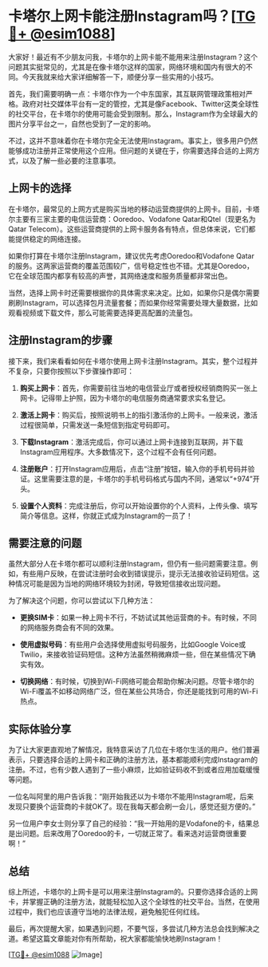 # 卡塔尔上网卡能注册Instagram吗？[[TG💪+ @esim1088](https://t.me/s/esim1088)]

大家好！最近有不少朋友问我，卡塔尔的上网卡能不能用来注册Instagram？这个问题其实挺常见的，尤其是在像卡塔尔这样的国家，网络环境和国内有很大的不同。今天我就来给大家详细解答一下，顺便分享一些实用的小技巧。

首先，我们需要明确一点：卡塔尔作为一个中东国家，其互联网管理政策相对严格。政府对社交媒体平台有一定的管控，尤其是像Facebook、Twitter这类全球性的社交平台，在卡塔尔的使用可能会受到限制。那么，Instagram作为全球最大的图片分享平台之一，自然也受到了一定的影响。

不过，这并不意味着你在卡塔尔完全无法使用Instagram。事实上，很多用户仍然能够成功注册并正常使用这个应用。但问题的关键在于，你需要选择合适的上网方式，以及了解一些必要的注意事项。

## 上网卡的选择

在卡塔尔，最常见的上网方式是购买当地的移动运营商提供的上网卡。目前，卡塔尔主要有三家主要的电信运营商：Ooredoo、Vodafone Qatar和Qtel（现更名为Qatar Telecom）。这些运营商提供的上网卡服务各有特点，但总体来说，它们都能提供稳定的网络连接。

如果你打算在卡塔尔注册Instagram，建议优先考虑Ooredoo和Vodafone Qatar的服务。这两家运营商的覆盖范围较广，信号稳定性也不错。尤其是Ooredoo，它在全球范围内都享有较高的声誉，其网络速度和服务质量都非常出色。

当然，选择上网卡时还需要根据你的具体需求来决定。比如，如果你只是偶尔需要刷刷Instagram，可以选择包月流量套餐；而如果你经常需要处理大量数据，比如观看视频或下载文件，那么可能需要选择更高配置的流量包。

## 注册Instagram的步骤

接下来，我们来看看如何在卡塔尔使用上网卡注册Instagram。其实，整个过程并不复杂，只要你按照以下步骤操作即可：

1. **购买上网卡**：首先，你需要前往当地的电信营业厅或者授权经销商购买一张上网卡。记得带上护照，因为卡塔尔的电信服务商通常要求实名登记。

2. **激活上网卡**：购买后，按照说明书上的指引激活你的上网卡。一般来说，激活过程很简单，只需发送一条短信到指定号码即可。

3. **下载Instagram**：激活完成后，你可以通过上网卡连接到互联网，并下载Instagram应用程序。大多数情况下，这个过程不会有任何问题。

4. **注册账户**：打开Instagram应用后，点击“注册”按钮，输入你的手机号码并验证。这里需要注意的是，卡塔尔的手机号码格式与国内不同，通常以“+974”开头。

5. **设置个人资料**：完成注册后，你可以开始设置你的个人资料，上传头像、填写简介等信息。这样，你就正式成为Instagram的一员了！

## 需要注意的问题

虽然大部分人在卡塔尔都可以顺利注册Instagram，但仍有一些问题需要注意。例如，有些用户反映，在尝试注册时会收到错误提示，提示无法接收验证码短信。这种情况可能是因为当地的网络环境较为封闭，导致短信接收出现问题。

为了解决这个问题，你可以尝试以下几种方法：

- **更换SIM卡**：如果一种上网卡不行，不妨试试其他运营商的卡。有时候，不同的网络服务商会有不同的效果。
  
- **使用虚拟号码**：有些用户会选择使用虚拟号码服务，比如Google Voice或Twilio，来接收验证码短信。这种方法虽然稍微麻烦一些，但在某些情况下确实有效。

- **切换网络**：有时候，切换到Wi-Fi网络可能会帮助你解决问题。尽管卡塔尔的Wi-Fi覆盖不如移动网络广泛，但在某些公共场合，你还是能找到可用的Wi-Fi热点。

## 实际体验分享

为了让大家更直观地了解情况，我特意采访了几位在卡塔尔生活的用户。他们普遍表示，只要选择合适的上网卡和正确的注册方法，基本都能顺利完成Instagram的注册。不过，也有少数人遇到了一些小麻烦，比如验证码收不到或者应用加载缓慢等问题。

一位名叫阿里的用户告诉我：“刚开始我还以为卡塔尔不能用Instagram呢，后来发现只要换个运营商的卡就OK了。现在我每天都会刷一会儿，感觉还挺方便的。”

另一位用户李女士则分享了自己的经验：“我一开始用的是Vodafone的卡，结果总是出问题。后来改用了Ooredoo的卡，一切就正常了。看来选对运营商很重要啊！”

## 总结

综上所述，卡塔尔的上网卡是可以用来注册Instagram的。只要你选择合适的上网卡，并掌握正确的注册方法，就能轻松加入这个全球性的社交平台。当然，在使用过程中，我们也应该遵守当地的法律法规，避免触犯任何红线。

最后，再次提醒大家，如果遇到问题，不要气馁，多尝试几种方法总会找到解决之道。希望这篇文章能对你有所帮助，祝大家都能愉快地刷Instagram！

[[TG💪+ @esim1088](https://t.me/s/esim1088) ![Image](https://i.postimg.cc/4NQfJmqS/Snipaste-2025-05-13-00-14-12.png)]